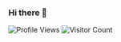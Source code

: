 ### Hi there 👋
![Profile Views](https://gpvc.arturio.dev/arpitkekri)
![Visitor Count](https://profile-counter.glitch.me/{arpitkekri}/count.svg)


<!--
**arpitkekri/arpitkekri** is a ✨ _special_ ✨ repository because its `README.md` (this file) appears on your GitHub profile.

Here are some ideas to get you started:

- 🔭 I’m currently working on ...
- 🌱 I’m currently learning ...
- 👯 I’m looking to collaborate on ...
- 🤔 I’m looking for help with ...
- 💬 Ask me about ...
- 📫 How to reach me: ...
- 😄 Pronouns: ...
- ⚡ Fun fact: ...
-->
